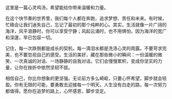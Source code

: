 这里是一篇心灵鸡汤，希望能给你带来温暖和力量。

在这个快节奏的世界里，我们每个人都在奔跑，追求梦想、责任和未来。有时候，忙碌会让我们迷失自己，忘记了最初的那个纯粹的心。其实，生活就像一片广阔的海洋，风平浪静时，你可以享受宁静；风起云涌时，也不用惧怕，因为海洋的宽广和深邃，早已包容一切。

记住，每一次跌倒都是成长的契机，每一滴泪水都是洗涤心灵的雨露。不要苛求完美，也不要忽视自己的感受。生活的美好，藏在那些微小的瞬间：一份温暖的微笑、一次真诚的对话、一场静静的自我对话。它们会慢慢累积，变成你坚实的力量，让你在挫折中依然坚韧不拔。

相信自己，你比你想象的更坚强。无论前方多么崎岖，只要心怀希望，脚步就会轻盈。你有无限的可能，要勇敢去迎接每一个明天。人生没有白走的路，每一次努力都值得。愿你在追梦的路上，心怀感恩，脚步坚定。